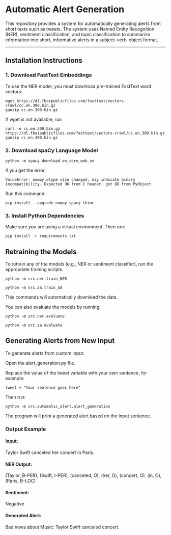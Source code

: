 # Automatic Alert Generation

This repository provides a system for automatically generating alerts from short texts such as tweets. The system uses Named Entity Recognition (NER), sentiment classification, and topic classification to summarize information into short, informative alerts in a subject–verb–object format.

---

## Installation Instructions

### 1. Download FastText Embeddings

To use the NER model, you must download pre-trained FastText word vectors:

```
wget https://dl.fbaipublicfiles.com/fasttext/vectors-crawl/cc.en.300.bin.gz
gunzip cc.en.300.bin.gz
```

If wget is not available, run 
```
curl -o cc.en.300.bin.gz https://dl.fbaipublicfiles.com/fasttext/vectors-crawl/cc.en.300.bin.gz
gunzip cc.en.300.bin.gz
```

### 2. Download spaCy Language Model

```
python -m spacy download en_core_web_sm
```

If you get the error

``ValueError: numpy.dtype size changed, may indicate binary incompatibility. Expected 96 from C header, got 88 from PyObject``

Run this command: 

```
pip install --upgrade numpy spacy thinc
```

### 3. Install Python Dependencies
Make sure you are using a virtual environment. Then run:
```
pip install -r requirements.txt
```

## Retraining the Models
To retrain any of the models (e.g., NER or sentiment classifier), run the appropriate training scripts.

```
python -m src.ner.train_NER
```
```
python -m src.sa.train_SA
```

This commands will automatically download the data.

You can also evaluate the models by running: 
```
python -m src.ner.evaluate
```
```
python -m src.sa.evaluate
```

## Generating Alerts from New Input
To generate alerts from custom input:

Open the alert_generation.py file.

Replace the value of the tweet variable with your own sentence, for example:

``tweet = "Your sentence goes here"``

Then run:

```
python -m src.automatic_alert.alert_generation
```

The program will print a generated alert based on the input sentence.

### Output Example

#### Input:
Taylor Swift canceled her concert in Paris.

#### NER Output:
(Taylor, B-PER), (Swift, I-PER), (canceled, O), (her, O), (concert, O), (in, O), (Paris, B-LOC)

#### Sentiment:
Negative 

#### Generated Alert:
Bad news about Music: Taylor Swift canceled concert.
